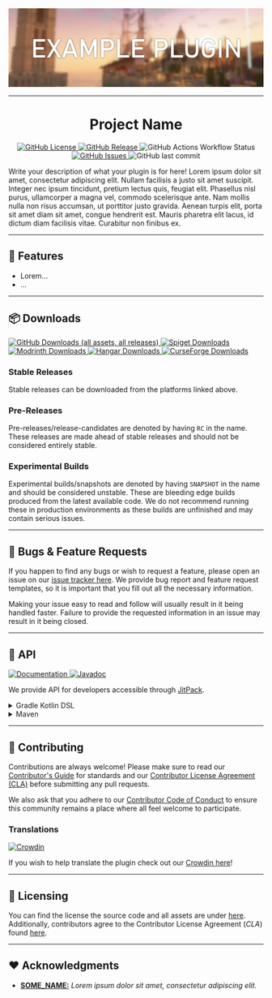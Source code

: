 <img style="text-align:center;" src="assets/example_banner.webp" alt="project banner">

---

<h1 style="text-align:center;">Project Name</h1>

<p style="text-align:center;">
    <a href="https://github.com/Alathra/Template-Gradle-Plugin/blob/main/LICENSE">
        <img alt="GitHub License" src="https://img.shields.io/github/license/Alathra/Template-Gradle-Plugin?style=for-the-badge&color=blue&labelColor=141417">
    </a>
    <a href="https://github.com/Alathra/Template-Gradle-Plugin/releases">
        <img alt="GitHub Release" src="https://img.shields.io/github/v/release/Alathra/Template-Gradle-Plugin?include_prereleases&sort=semver&style=for-the-badge&label=LATEST%20VERSION&labelColor=141417">
    </a>
    <img alt="GitHub Actions Workflow Status" src="https://img.shields.io/github/actions/workflow/status/Alathra/Template-Gradle-Plugin/ci.yml?style=for-the-badge&labelColor=141417">
    <a href="https://github.com/Alathra/Template-Gradle-Plugin/issues">
        <img alt="GitHub Issues" src="https://img.shields.io/github/issues/Alathra/Template-Gradle-Plugin?style=for-the-badge&labelColor=141417">
    </a>
    <img alt="GitHub last commit" src="https://img.shields.io/github/last-commit/Alathra/Template-Gradle-Plugin?style=for-the-badge&labelColor=141417">
</p>

Write your description of what your plugin is for here! Lorem ipsum dolor sit amet, consectetur adipiscing elit. Nullam facilisis a justo sit amet suscipit. Integer nec ipsum tincidunt, pretium lectus quis, feugiat elit. Phasellus nisl purus, ullamcorper a magna vel, commodo scelerisque ante. Nam mollis nulla non risus accumsan, ut porttitor justo gravida. Aenean turpis elit, porta sit amet diam sit amet, congue hendrerit est. Mauris pharetra elit lacus, id dictum diam facilisis vitae. Curabitur non finibus ex.

---

## 🌟 Features

- Lorem...
- ...

---

## 📦 Downloads

<a href="https://github.com/Alathra/Template-Gradle-Plugin/releases/latest">
    <img alt="GitHub Downloads (all assets, all releases)" src="https://img.shields.io/github/downloads/Alathra/Template-Gradle-Plugin/total?style=for-the-badge&logo=github&logoColor=white&labelColor=141417">
</a>
<a href="https://www.spigotmc.org/">
    <img alt="Spiget Downloads" src="https://img.shields.io/spiget/downloads/9089?style=for-the-badge&logo=spigotmc&logoColor=white&label=SPIGOT&labelColor=141417">
</a>
<a href="https://modrinth.com/">
    <img alt="Modrinth Downloads" src="https://img.shields.io/modrinth/dt/essentialsx?style=for-the-badge&logo=modrinth&logoColor=white&label=MODRINTH&labelColor=141417">
</a>
<a href="https://hangar.papermc.io/">
    <img alt="Hangar Downloads" src="https://img.shields.io/hangar/dt/Essentials?style=for-the-badge&label=HANGAR&labelColor=141417">
</a>
<a href="https://www.curseforge.com/">
    <img alt="CurseForge Downloads" src="https://img.shields.io/curseforge/dt/93271?style=for-the-badge&logo=curseforge&logoColor=white&label=CurseForge&labelColor=141417">
</a>

### Stable Releases

Stable releases can be downloaded from the platforms linked above.

### Pre-Releases

Pre-releases/release-candidates are denoted by having `RC` in the name. These releases are made ahead of stable releases and should not be considered entirely stable.

### Experimental Builds

Experimental builds/snapshots are denoted by having `SNAPSHOT` in the name and should be considered unstable. These are bleeding edge builds produced from the latest available code. We do not recommend running these in production environments as these builds are unfinished and may contain serious issues.

---

## 🤝 Bugs & Feature Requests

If you happen to find any bugs or wish to request a feature, please open an issue on our [issue tracker here](https://github.com/Alathra/Template-Gradle-Plugin/issues). We provide bug report and feature request templates, so it is important that you fill out all the necessary information.

Making your issue easy to read and follow will usually result in it being handled faster. Failure to provide the requested information in an issue may result in it being closed.

---

## 🚧 API

<a href="">
    <img alt="Documentation" src="https://img.shields.io/badge/DOCUMENTATION-900C3F?style=for-the-badge&labelColor=141417">
</a>
<a href="https://jitpack.io/com/github/Alathra/Template-Gradle-Plugin/latest/javadoc/">
    <img alt="Javadoc" src="https://img.shields.io/badge/JAVADOC-8A2BE2?style=for-the-badge&labelColor=141417">
</a>

We provide API for developers accessible through [JitPack](https://jitpack.io/). 

<details>
<summary>Gradle Kotlin DSL</summary>

```kotlin
repositories {
    maven("https://jitpack.io") {
        content {
            includeGroup("io.github.exampleuser")
        }
    }
}

dependencies {
    compileOnly("io.github.exampleuser:stewards:VERSION")
}
```
</details>

<details>
<summary>Maven</summary>

```xml
<project>
    <repositories>
        <repository>
            <id>jitpack.io</id>
            <url>https://jitpack.io</url>
        </repository>
    </repositories>

    <dependencies>
        <dependency>
            <groupId>io.github.exampleuser</groupId>
            <artifactId>exampleplugin</artifactId>
            <version>VERSION</version>
            <scope>provided</scope>
        </dependency>
    </dependencies>
</project>
```
</details>

---

## 🔧 Contributing

Contributions are always welcome! Please make sure to read our [Contributor's Guide](CONTRIBUTING.md) for standards and our [Contributor License Agreement (CLA)](CONTRIBUTOR_LICENSE_AGREEMENT.md) before submitting any pull requests.

We also ask that you adhere to our [Contributor Code of Conduct](CODE_OF_CONDUCT.md) to ensure this community remains a place where all feel welcome to participate.

### Translations

<a href="https://crowdin.com/">
    <img alt="Crowdin" src="https://img.shields.io/badge/CROWDIN-141417?style=for-the-badge&logo=crowdin&logoColor=white">
</a>

If you wish to help translate the plugin check out our [Crowdin here](https://crowdin.com/)!

---

## 📝 Licensing

You can find the license the source code and all assets are under [here](../LICENSE). Additionally, contributors agree to the Contributor License Agreement \(*CLA*\) found [here](CONTRIBUTOR_LICENSE_AGREEMENT.md).

---

## ❤️ Acknowledgments

- **[SOME_NAME:](LINK)** _Lorem ipsum dolor sit amet, consectetur adipiscing elit._
